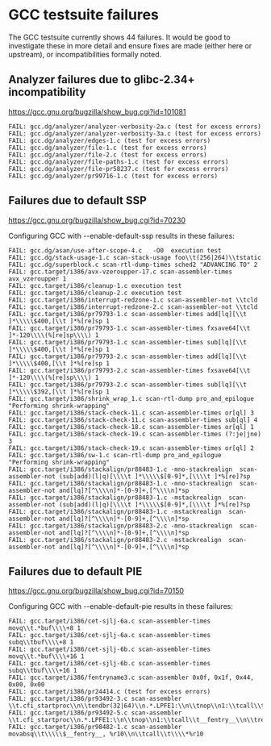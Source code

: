 # GCC testsuite failures

The GCC testsuite currently shows 44 failures.  It would be good to investigate these in more detail and ensure fixes are made (either here or upstream), or incompatibilities formally noted.

## Analyzer failures due to glibc-2.34+ incompatibility

https://gcc.gnu.org/bugzilla/show_bug.cgi?id=101081

```
FAIL: gcc.dg/analyzer/analyzer-verbosity-2a.c (test for excess errors)
FAIL: gcc.dg/analyzer/analyzer-verbosity-3a.c (test for excess errors)
FAIL: gcc.dg/analyzer/edges-1.c (test for excess errors)
FAIL: gcc.dg/analyzer/file-1.c (test for excess errors)
FAIL: gcc.dg/analyzer/file-2.c (test for excess errors)
FAIL: gcc.dg/analyzer/file-paths-1.c (test for excess errors)
FAIL: gcc.dg/analyzer/file-pr58237.c (test for excess errors)
FAIL: gcc.dg/analyzer/pr99716-1.c (test for excess errors)
```

## Failures due to default SSP

https://gcc.gnu.org/bugzilla/show_bug.cgi?id=70230

Configuring GCC with --enable-default-ssp results in these failures:

```
FAIL: gcc.dg/asan/use-after-scope-4.c   -O0  execution test
FAIL: gcc.dg/stack-usage-1.c scan-stack-usage foo\\t(256|264)\\tstatic
FAIL: gcc.dg/superblock.c scan-rtl-dump-times sched2 "ADVANCING TO" 2
FAIL: gcc.target/i386/avx-vzeroupper-17.c scan-assembler-times avx_vzeroupper 1
FAIL: gcc.target/i386/cleanup-1.c execution test
FAIL: gcc.target/i386/cleanup-2.c execution test
FAIL: gcc.target/i386/interrupt-redzone-1.c scan-assembler-not \\tcld
FAIL: gcc.target/i386/interrupt-redzone-2.c scan-assembler-not \\tcld
FAIL: gcc.target/i386/pr79793-1.c scan-assembler-times add[lq][\\t ]*\\\\\$400,[\\t ]*%[re]sp 1
FAIL: gcc.target/i386/pr79793-1.c scan-assembler-times fxsave64[\\t ]*-120\\\\(%[re]sp\\\\) 1
FAIL: gcc.target/i386/pr79793-1.c scan-assembler-times sub[lq][\\t ]*\\\\\$400,[\\t ]*%[re]sp 1
FAIL: gcc.target/i386/pr79793-2.c scan-assembler-times add[lq][\\t ]*\\\\\$400,[\\t ]*%[re]sp 1
FAIL: gcc.target/i386/pr79793-2.c scan-assembler-times fxsave64[\\t ]*-120\\\\(%[re]sp\\\\) 1
FAIL: gcc.target/i386/pr79793-2.c scan-assembler-times sub[lq][\\t ]*\\\\\$392,[\\t ]*%[re]sp 1
FAIL: gcc.target/i386/shrink_wrap_1.c scan-rtl-dump pro_and_epilogue "Performing shrink-wrapping"
FAIL: gcc.target/i386/stack-check-11.c scan-assembler-times or[ql] 3
FAIL: gcc.target/i386/stack-check-11.c scan-assembler-times sub[ql] 4
FAIL: gcc.target/i386/stack-check-18.c scan-assembler-times or[ql] 1
FAIL: gcc.target/i386/stack-check-19.c scan-assembler-times (?:je|jne) 3
FAIL: gcc.target/i386/stack-check-19.c scan-assembler-times or[ql] 2
FAIL: gcc.target/i386/sw-1.c scan-rtl-dump pro_and_epilogue "Performing shrink-wrapping"
FAIL: gcc.target/i386/stackalign/pr88483-1.c -mno-stackrealign  scan-assembler-not (sub|add)(l|q)[\\\\t ]*\\\\\$[0-9]*,[\\\\t ]*%[re]?sp
FAIL: gcc.target/i386/stackalign/pr88483-1.c -mno-stackrealign  scan-assembler-not and[lq]?[^\\\\n]*-[0-9]+,[^\\\\n]*sp
FAIL: gcc.target/i386/stackalign/pr88483-1.c -mstackrealign  scan-assembler-not (sub|add)(l|q)[\\\\t ]*\\\\\$[0-9]*,[\\\\t ]*%[re]?sp
FAIL: gcc.target/i386/stackalign/pr88483-1.c -mstackrealign  scan-assembler-not and[lq]?[^\\\\n]*-[0-9]+,[^\\\\n]*sp
FAIL: gcc.target/i386/stackalign/pr88483-2.c -mno-stackrealign  scan-assembler-not and[lq]?[^\\\\n]*-[0-9]+,[^\\\\n]*sp
FAIL: gcc.target/i386/stackalign/pr88483-2.c -mstackrealign  scan-assembler-not and[lq]?[^\\\\n]*-[0-9]+,[^\\\\n]*sp
```

## Failures due to default PIE

https://gcc.gnu.org/bugzilla/show_bug.cgi?id=70150

Configuring GCC with --enable-default-pie results in these failures:

```
FAIL: gcc.target/i386/cet-sjlj-6a.c scan-assembler-times movq\\t.*buf\\\\+8 1
FAIL: gcc.target/i386/cet-sjlj-6a.c scan-assembler-times subq\\tbuf\\\\+8 1
FAIL: gcc.target/i386/cet-sjlj-6b.c scan-assembler-times movq\\t.*buf\\\\+16 1
FAIL: gcc.target/i386/cet-sjlj-6b.c scan-assembler-times subq\\tbuf\\\\+16 1
FAIL: gcc.target/i386/fentryname3.c scan-assembler 0x0f, 0x1f, 0x44, 0x00, 0x00
FAIL: gcc.target/i386/pr24414.c (test for excess errors)
FAIL: gcc.target/i386/pr93492-3.c scan-assembler \\t.cfi_startproc\\n\\tendbr(32|64)\\n.*.LPFE1:\\n\\tnop\\n1:\\tcall\\t__fentry__\\n\\tret\\n
FAIL: gcc.target/i386/pr93492-5.c scan-assembler \\t.cfi_startproc\\n.*.LPFE1:\\n\\tnop\\n1:\\tcall\\t__fentry__\\n\\tret\\n
FAIL: gcc.target/i386/pr98482-1.c scan-assembler movabsq\\t\\\\\$__fentry__, %r10\\n\\tcall\\t\\\\*%r10
```

